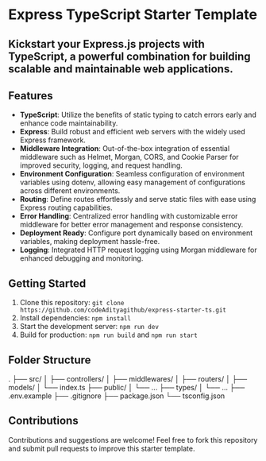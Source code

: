# Express TypeScript Starter Template
## Kickstart your Express.js projects with TypeScript, a powerful combination for building scalable and maintainable web applications.

## Features
- **TypeScript**: Utilize the benefits of static typing to catch errors early and enhance code maintainability.
- **Express**: Build robust and efficient web servers with the widely used Express framework.
- **Middleware Integration**: Out-of-the-box integration of essential middleware such as Helmet, Morgan, CORS, and Cookie Parser for improved security, logging, and request handling.
- **Environment Configuration**: Seamless configuration of environment variables using dotenv, allowing easy management of configurations across different environments.
- **Routing**: Define routes effortlessly and serve static files with ease using Express routing capabilities.
- **Error Handling**: Centralized error handling with customizable error middleware for better error management and response consistency.
- **Deployment Ready**: Configure port dynamically based on environment variables, making deployment hassle-free.
- **Logging**: Integrated HTTP request logging using Morgan middleware for enhanced debugging and monitoring.

## Getting Started
1. Clone this repository: `git clone https://github.com/codeAdityagithub/express-starter-ts.git`
2. Install dependencies: `npm install`
3. Start the development server: `npm run dev`
4. Build for production: `npm run build` and `npm run start`

## Folder Structure
.
├── src/
│ ├── controllers/
│ ├── middlewares/
│ ├── routers/
│ ├── models/
│ └── index.ts
├── public/
│ └── ...
├── types/
│ └── ...
├── .env.example
├── .gitignore
├── package.json
└── tsconfig.json


## Contributions
Contributions and suggestions are welcome! Feel free to fork this repository and submit pull requests to improve this starter template.

